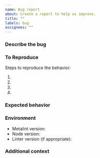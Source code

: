 ```yaml
---
name: Bug report
about: Create a report to help us improve.
title: ""
labels: bug
assignees: ""
---
```


### Describe the bug

<!-- A clear and concise description of what the bug is. -->

### To Reproduce

Steps to reproduce the behavior:

1. <!-- Use configuration '...' -->
2. <!-- Create file '...' -->
3. <!-- Run Metalint. -->
4. <!-- ... -->

### Expected behavior

<!-- A clear and concise description of what you expected to happen. -->

### Environment

- Metalint version<!-- e.g. 0.18.0 -->:
- Node version<!-- e.g. v22.9.0 -->:
- Linter version (if appropriate)<!-- e.g. eslint 9.12.0 -->:

### Additional context

<!-- Add any other context about the problem here. -->
